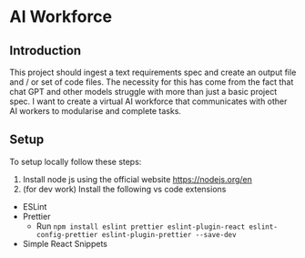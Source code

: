 # AI Workforce

## Introduction
This project should ingest a text requirements spec and create an output file and / or set of code files. The necessity for this has come from the fact that chat GPT and other models struggle with more than just a basic project spec. I want to create a virtual AI workforce that communicates with other AI workers to modularise and complete tasks.

## Setup
To setup locally follow these steps:

1. Install node js using the official website https://nodejs.org/en
2. (for dev work) Install the following vs code extensions
  - ESLint
  - Prettier
    - Run `npm install eslint prettier eslint-plugin-react eslint-config-prettier eslint-plugin-prettier --save-dev`
  - Simple React Snippets